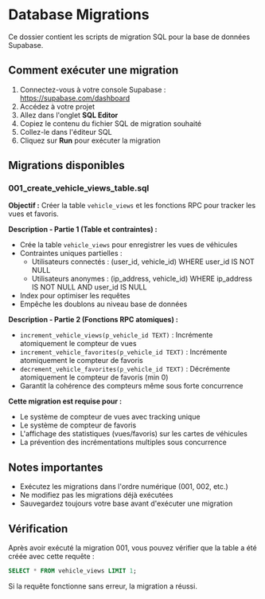 # Database Migrations

Ce dossier contient les scripts de migration SQL pour la base de données Supabase.

## Comment exécuter une migration

1. Connectez-vous à votre console Supabase : https://supabase.com/dashboard
2. Accédez à votre projet
3. Allez dans l'onglet **SQL Editor**
4. Copiez le contenu du fichier SQL de migration souhaité
5. Collez-le dans l'éditeur SQL
6. Cliquez sur **Run** pour exécuter la migration

## Migrations disponibles

### 001_create_vehicle_views_table.sql

**Objectif :** Créer la table `vehicle_views` et les fonctions RPC pour tracker les vues et favoris.

**Description - Partie 1 (Table et contraintes) :**
- Crée la table `vehicle_views` pour enregistrer les vues de véhicules
- Contraintes uniques partielles :
  - Utilisateurs connectés : (user_id, vehicle_id) WHERE user_id IS NOT NULL
  - Utilisateurs anonymes : (ip_address, vehicle_id) WHERE ip_address IS NOT NULL AND user_id IS NULL
- Index pour optimiser les requêtes
- Empêche les doublons au niveau base de données

**Description - Partie 2 (Fonctions RPC atomiques) :**
- `increment_vehicle_views(p_vehicle_id TEXT)` : Incrémente atomiquement le compteur de vues
- `increment_vehicle_favorites(p_vehicle_id TEXT)` : Incrémente atomiquement le compteur de favoris
- `decrement_vehicle_favorites(p_vehicle_id TEXT)` : Décrémente atomiquement le compteur de favoris (min 0)
- Garantit la cohérence des compteurs même sous forte concurrence

**Cette migration est requise pour :**
- Le système de compteur de vues avec tracking unique
- Le système de compteur de favoris
- L'affichage des statistiques (vues/favoris) sur les cartes de véhicules
- La prévention des incrémentations multiples sous concurrence

## Notes importantes

- Exécutez les migrations dans l'ordre numérique (001, 002, etc.)
- Ne modifiez pas les migrations déjà exécutées
- Sauvegardez toujours votre base avant d'exécuter une migration

## Vérification

Après avoir exécuté la migration 001, vous pouvez vérifier que la table a été créée avec cette requête :

```sql
SELECT * FROM vehicle_views LIMIT 1;
```

Si la requête fonctionne sans erreur, la migration a réussi.
